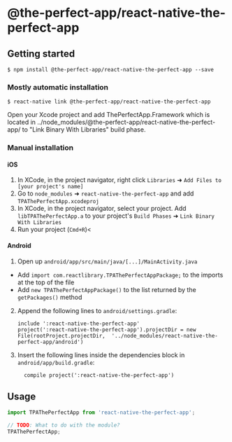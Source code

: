 
# @the-perfect-app/react-native-the-perfect-app

## Getting started

`$ npm install @the-perfect-app/react-native-the-perfect-app --save`

### Mostly automatic installation

`$ react-native link @the-perfect-app/react-native-the-perfect-app`

Open your Xcode project and add ThePerfectApp.Framework which is located in ../node_modules/@the-perfect-app/react-native-the-perfect-app/ to "Link Binary With Libraries" build phase.

### Manual installation


#### iOS

1. In XCode, in the project navigator, right click `Libraries` ➜ `Add Files to [your project's name]`
2. Go to `node_modules` ➜ `react-native-the-perfect-app` and add `TPAThePerfectApp.xcodeproj`
3. In XCode, in the project navigator, select your project. Add `libTPAThePerfectApp.a` to your project's `Build Phases` ➜ `Link Binary With Libraries`
4. Run your project (`Cmd+R`)<

#### Android

1. Open up `android/app/src/main/java/[...]/MainActivity.java`
  - Add `import com.reactlibrary.TPAThePerfectAppPackage;` to the imports at the top of the file
  - Add `new TPAThePerfectAppPackage()` to the list returned by the `getPackages()` method
2. Append the following lines to `android/settings.gradle`:
  	```
  	include ':react-native-the-perfect-app'
  	project(':react-native-the-perfect-app').projectDir = new File(rootProject.projectDir, 	'../node_modules/react-native-the-perfect-app/android')
  	```
3. Insert the following lines inside the dependencies block in `android/app/build.gradle`:
  	```
      compile project(':react-native-the-perfect-app')
  	```

## Usage
```javascript
import TPAThePerfectApp from 'react-native-the-perfect-app';

// TODO: What to do with the module?
TPAThePerfectApp;
```
  